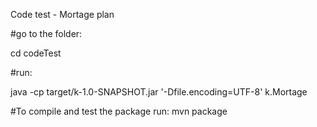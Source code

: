 Code test - Mortage plan

#go to the folder:

cd codeTest

#run:

java  -cp target/k-1.0-SNAPSHOT.jar '-Dfile.encoding=UTF-8' k.Mortage


#To compile and test the package run:
mvn package
